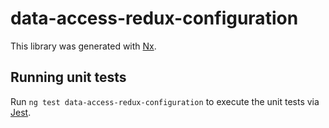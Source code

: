 # data-access-redux-configuration

This library was generated with [Nx](https://nx.dev).

## Running unit tests

Run `ng test data-access-redux-configuration` to execute the unit tests via [Jest](https://jestjs.io).
